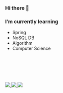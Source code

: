 ### Hi there 👋

### I’m currently learning  
  - Spring  
  - NoSQL DB  
  - Algorithm
  - Computer Science

<br/>
<br/>
<br/>
<br/>
<br/>



<a href="https://sju3358.github.io/">
    <img src="https://img.shields.io/badge/github-#181717?style=for-the-badge&logo=github&logoColor=white">
</a>

<a href="https://www.instagram.com/sju3358/">
    <img src="https://img.shields.io/badge/instagram-#E4405F?style=for-the-badge&logo=instagram&logoColor=white">
</a>

<a href="mailto:tjdfkr011@gmail.com">
    <img src="https://img.shields.io/badge/gmail-#30B980?style=for-the-badge&logo=#30B980&logoColor=white">
</a>
 
